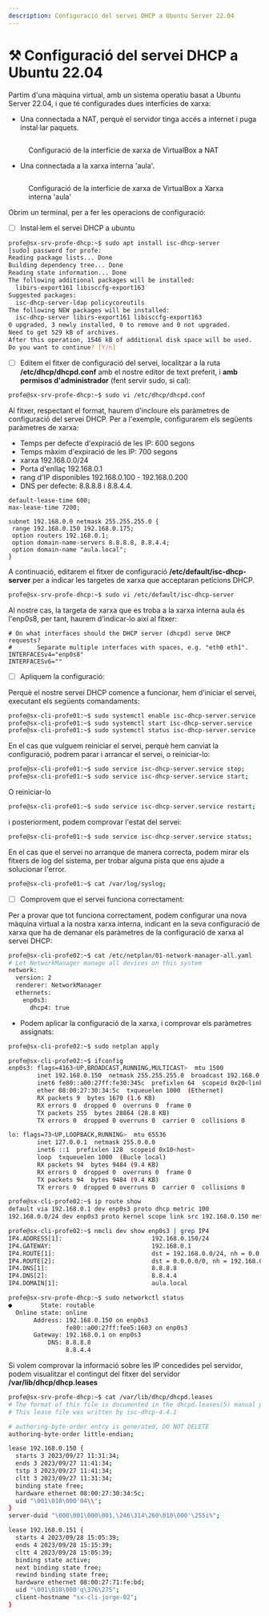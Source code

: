 ```yaml
---
description: Configuració del servei DHCP a Ubuntu Server 22.04
---
```


# ⚒ Configuració del servei DHCP a Ubuntu 22.04

Partim d'una màquina virtual, amb un sistema operatiu basat a Ubuntu Server 22.04, i que té configurades dues interfícies de xarxa:

* Una connectada a NAT, perquè el servidor tinga accés a internet i puga instal·lar paquets.

<figure><img src=".gitbook/assets/image (3).png" alt=""><figcaption><p>Configuració de la interfície de xarxa de VirtualBox a NAT</p></figcaption></figure>

* Una connectada a la xarxa interna 'aula'.

<figure><img src=".gitbook/assets/image (1).png" alt=""><figcaption><p>Configuració de la interfície de xarxa de VirtualBox a Xarxa interna 'aula'</p></figcaption></figure>

Obrim un terminal, per a fer les operacions de configuració:

* [ ] Instal·lem el servei DHCP a ubuntu

```bash
profe@sx-srv-profe-dhcp:~$ sudo apt install isc-dhcp-server
[sudo] password for profe:
Reading package lists... Done
Building dependency tree... Done
Reading state information... Done
The following additional packages will be installed:
  libirs-export161 libisccfg-export163
Suggested packages:
  isc-dhcp-server-ldap policycoreutils
The following NEW packages will be installed:
  isc-dhcp-server libirs-export161 libisccfg-export163
0 upgraded, 3 newly installed, 0 to remove and 0 not upgraded.
Need to get 529 kB of archives.
After this operation, 1546 kB of additional disk space will be used.
Do you want to continue? [Y/n]
```

* [ ] Editem el fitxer de configuració del servei, localitzar a la ruta **/etc/dhcp/dhcpd.conf** amb el nostre editor de text preferit, i **amb permisos d'administrador** (fent servir sudo, si cal):

```bash
profe@sx-srv-profe-dhcp:~$ sudo vi /etc/dhcp/dhcpd.conf
```

Al fitxer, respectant el format, haurem d'incloure els paràmetres de configuració del servei DHCP. Per a l'exemple, configurarem els següents paràmetres de xarxa:

* Temps per defecte d'expiració de les IP: 600 segons
* Temps màxim d'expiració de les IP: 700 segons
* xarxa 192.168.0.0/24
* Porta d'enllaç 192.168.0.1&#x20;
* rang d'IP disponibles 192.168.0.100 - 192.168.0.200&#x20;
* DNS per defecte: 8.8.8.8 i 8.8.4.4.&#x20;

```editorconfig
default-lease-time 600;
max-lease-time 7200;

subnet 192.168.0.0 netmask 255.255.255.0 {
 range 192.168.0.150 192.168.0.175;
 option routers 192.168.0.1;
 option domain-name-servers 8.8.8.8, 8.8.4.4;
 option domain-name "aula.local";
}
```

A continuació, editarem el fitxer de configuració **/etc/default/isc-dhcp-server** per a indicar les targetes de xarxa que acceptaran peticions DHCP.

```bash
profe@sx-srv-profe-dhcp:~$ sudo vi /etc/default/isc-dhcp-server
```

Al nostre cas, la targeta de xarxa que es troba a la xarxa interna aula és l'enp0s8, per tant, haurem d'indicar-lo així al fitxer:

```
# On what interfaces should the DHCP server (dhcpd) serve DHCP requests?
#       Separate multiple interfaces with spaces, e.g. "eth0 eth1".
INTERFACESv4="enp0s8"
INTERFACESv6=""
```

* [ ] Apliquem la configuració:

Perquè el nostre servei DHCP comence a funcionar, hem d'iniciar el servei, executant els següents comandaments:

```bash
profe@sx-cli-profe01:~$ sudo systemctl enable isc-dhcp-server.service
profe@sx-cli-profe01:~$ sudo systemctl start isc-dhcp-server.service
profe@sx-cli-profe01:~$ sudo systemctl status isc-dhcp-server.service
```

En el cas que vulguem reiniciar el servei, perquè hem canviat la configuració, podrem parar i arrancar el servei, o reiniciar-lo:&#x20;

```bash
profe@sx-cli-profe01:~$ sudo service isc-dhcp-server.service stop;
profe@sx-cli-profe01:~$ sudo service isc-dhcp-server.service start;
```

O reiniciar-lo

```bash
profe@sx-cli-profe01:~$ sudo service isc-dhcp-server.service restart;
```

i posteriorment, podem comprovar l'estat del servei:

```bash
profe@sx-cli-profe01:~$ sudo service isc-dhcp-server.service status;
```

En el cas que el servei no arranque de manera correcta, podem mirar els fitxers de log del sistema, per trobar alguna pista que ens ajude a solucionar l'error.&#x20;

```bash
profe@sx-cli-profe01:~$ cat /var/log/syslog;
```

* [ ] Comprovem que el servei funciona correctament:

Per a provar que tot funciona correctament, podem configurar una nova màquina virtual a la nostra xarxa interna, indicant en la seva configuració de xarxa que ha de demanar els paràmetres de la configuració de xarxa al servei DHCP:

```bash
profe@sx-cli-profe02:~$ cat /etc/netplan/01-network-manager-all.yaml 
# Let NetworkManager manage all devices on this system
network:
  version: 2
  renderer: NetworkManager
  ethernets:
    enp0s3:
      dhcp4: true
```

* Podem aplicar la configuració de la xarxa, i comprovar els paràmetres assignats:

```bash
profe@sx-cli-profe02:~$ sudo netplan apply

profe@sx-cli-profe02:~$ ifconfig
enp0s3: flags=4163<UP,BROADCAST,RUNNING,MULTICAST>  mtu 1500
        inet 192.168.0.150  netmask 255.255.255.0  broadcast 192.168.0.255
        inet6 fe80::a00:27ff:fe30:345c  prefixlen 64  scopeid 0x20<link>
        ether 08:00:27:30:34:5c  txqueuelen 1000  (Ethernet)
        RX packets 9  bytes 1670 (1.6 KB)
        RX errors 0  dropped 0  overruns 0  frame 0
        TX packets 255  bytes 28864 (28.8 KB)
        TX errors 0  dropped 0 overruns 0  carrier 0  collisions 0

lo: flags=73<UP,LOOPBACK,RUNNING>  mtu 65536
        inet 127.0.0.1  netmask 255.0.0.0
        inet6 ::1  prefixlen 128  scopeid 0x10<host>
        loop  txqueuelen 1000  (Bucle local)
        RX packets 94  bytes 9484 (9.4 KB)
        RX errors 0  dropped 0  overruns 0  frame 0
        TX packets 94  bytes 9484 (9.4 KB)
        TX errors 0  dropped 0 overruns 0  carrier 0  collisions 0

profe@sx-cli-profe02:~$ ip route show
default via 192.168.0.1 dev enp0s3 proto dhcp metric 100 
192.168.0.0/24 dev enp0s3 proto kernel scope link src 192.168.0.150 metric 100 

profe@sx-cli-profe02:~$ nmcli dev show enp0s3 | grep IP4
IP4.ADDRESS[1]:                         192.168.0.150/24
IP4.GATEWAY:                            192.168.0.1
IP4.ROUTE[1]:                           dst = 192.168.0.0/24, nh = 0.0.0.0, mt = 100
IP4.ROUTE[2]:                           dst = 0.0.0.0/0, nh = 192.168.0.1, mt = 100
IP4.DNS[1]:                             8.8.8.8
IP4.DNS[2]:                             8.8.4.4
IP4.DOMAIN[1]:                          aula.local

profe@sx-srv-profe-dhcp:~$ sudo networkctl status
●        State: routable
  Online state: online
       Address: 192.168.0.150 on enp0s3
                fe80::a00:27ff:fee5:1603 on enp0s3
       Gateway: 192.168.0.1 on enp0s3
           DNS: 8.8.8.8
                8.8.4.4
```

Si volem comprovar la informació sobre les IP concedides pel servidor, podem visualitzar el contingut del fitxer del servidor **/var/lib/dhcp/dhcp.leases**&#x20;

```bash
profe@sx-srv-profe-dhcp:~$ cat /var/lib/dhcp/dhcpd.leases
# The format of this file is documented in the dhcpd.leases(5) manual page.
# This lease file was written by isc-dhcp-4.4.1

# authoring-byte-order entry is generated, DO NOT DELETE
authoring-byte-order little-endian;

lease 192.168.0.150 {
  starts 3 2023/09/27 11:31:34;
  ends 3 2023/09/27 11:41:34;
  tstp 3 2023/09/27 11:41:34;
  cltt 3 2023/09/27 11:31:34;
  binding state free;
  hardware ethernet 08:00:27:30:34:5c;
  uid "\001\010\000'04\\";
}
server-duid "\000\001\000\001,\246\314\260\010\000'\255i%";

lease 192.168.0.151 {
  starts 4 2023/09/28 15:05:39;
  ends 4 2023/09/28 15:15:39;
  cltt 4 2023/09/28 15:05:39;
  binding state active;
  next binding state free;
  rewind binding state free;
  hardware ethernet 08:00:27:71:fe:bd;
  uid "\001\010\000'q\376\275";
  client-hostname "sx-cli-jorge-02";
}
```

